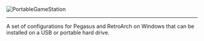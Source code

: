 ![PortableGameStation](docs/Portable_Game_Station_Banner.png "PortableGameStation")

***

A set of configurations for Pegasus and RetroArch on Windows that can be installed on a USB or portable hard drive.
